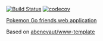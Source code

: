 [![Build Status](https://travis-ci.org/pokemon-friends-com/www.svg?branch=master)](https://travis-ci.org/pokemon-friends-com/www) [![codecov](https://codecov.io/gh/pokemon-friends-com/www/branch/master/graph/badge.svg)](https://codecov.io/gh/pokemon-friends-com/www)

[Pokemon Go friends web application](https://www.pokemon-friends.com)

Based on [abenevaut/www-template](https://github.com/abenevaut/www-template) 
